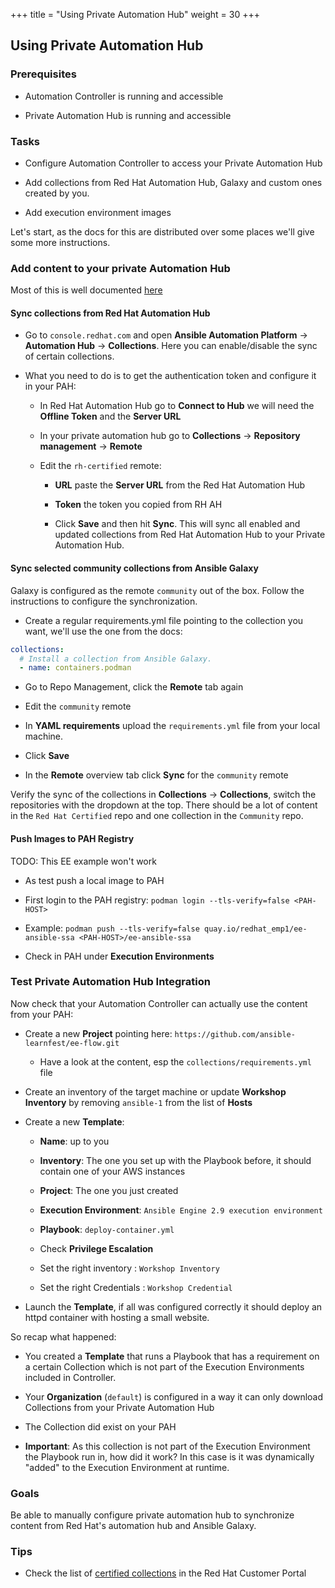 +++
title = "Using Private Automation Hub"
weight = 30
+++

## Using Private Automation Hub

### Prerequisites

* Automation Controller is running and accessible

* Private Automation Hub is running and accessible

### Tasks

* Configure Automation Controller to access your Private Automation Hub

* Add collections from Red Hat Automation Hub, Galaxy and custom ones created by you.

* Add execution environment images

Let's start, as the docs for this are distributed over some places we'll give some more instructions.

### Add content to your private Automation Hub

Most of this is well documented [here](https://access.redhat.com/documentation/en-us/red_hat_ansible_automation_platform/2.3/html-single/managing_red_hat_ansible_content_collections_and_ansible_galaxy_collections_in_automation_hub/index)

#### Sync collections from Red Hat Automation Hub

* Go to `console.redhat.com` and open **Ansible Automation Platform** -> **Automation Hub** -> **Collections**. Here you can enable/disable the sync of certain collections.

* What you need to do is to get the authentication token and configure it in your PAH:

  * In Red Hat Automation Hub go to **Connect to Hub** we will need the **Offline Token** and the **Server URL**

  * In your private automation hub go to **Collections** -> **Repository management** -> **Remote**

  * Edit the `rh-certified` remote:

    * **URL** paste the **Server URL** from the Red Hat Automation Hub

    * **Token** the token you copied from RH AH

    * Click **Save** and then hit **Sync**. This will sync all enabled and updated collections from Red Hat Automation Hub to your Private Automation Hub.

#### Sync selected community collections from Ansible Galaxy

Galaxy is configured as the remote `community` out of the box. Follow the instructions to configure the synchronization.

* Create a regular requirements.yml file pointing to the collection you want, we'll use the one from the docs:

```yaml
collections:
  # Install a collection from Ansible Galaxy.
  - name: containers.podman
```

* Go to Repo Management, click the **Remote** tab again

* Edit the `community` remote

* In **YAML requirements** upload the  `requirements.yml` file from your local machine.

* Click **Save**

* In the **Remote** overview tab click **Sync** for the `community` remote

Verify the sync of the collections in **Collections** -> **Collections**, switch the repositories with the dropdown at the top. There should be a lot of content in the `Red Hat Certified` repo and one collection in the `Community` repo.

#### Push Images to PAH Registry

TODO: This EE example won't work

* As test push a local image to PAH

* First login to the PAH registry: `podman login --tls-verify=false <PAH-HOST>`

* Example: `podman push --tls-verify=false quay.io/redhat_emp1/ee-ansible-ssa <PAH-HOST>/ee-ansible-ssa`

* Check in PAH under **Execution Environments**

### Test Private Automation Hub Integration

Now check that your Automation Controller can actually use the content from your PAH:

* Create a new **Project** pointing here: `https://github.com/ansible-learnfest/ee-flow.git`

  * Have a look at the content, esp the `collections/requirements.yml` file

* Create an inventory of the target machine or update **Workshop Inventory** by removing `ansible-1` from the list of **Hosts**

* Create a new **Template**:

  * **Name**: up to you

  * **Inventory**: The one you set up with the Playbook before, it should contain one of your AWS instances

  * **Project**: The one you just created

  * **Execution Environment**: `Ansible Engine 2.9 execution environment`

  * **Playbook**: `deploy-container.yml`

  * Check **Privilege Escalation**
  
  * Set the right inventory : `Workshop Inventory` 
  
  * Set the right Credentials : `Workshop Credential`

* Launch the **Template**, if all was configured correctly it should deploy an httpd container with hosting a small website.

So recap what happened:

* You created a **Template** that runs a Playbook that has a requirement on a certain Collection which is not part of the Execution Environments included in Controller.

* Your **Organization** (`default`) is configured in a way it can only download Collections from your Private Automation Hub

* The Collection did exist on your PAH

* **Important**: As this collection is not part of the Execution Environment the Playbook run in, how did it work? In this case is it was dynamically "added" to the Execution Environment at runtime.

### Goals

Be able to manually configure private automation hub to synchronize content from Red Hat's automation hub and Ansible Galaxy.

### Tips

* Check the list of [certified collections](https://access.redhat.com/articles/3642632) in the Red Hat Customer Portal
